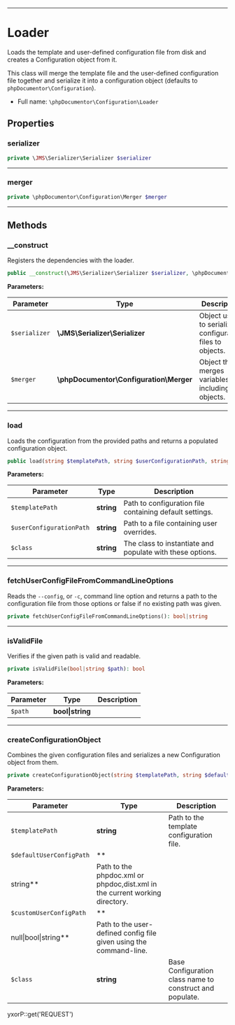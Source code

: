 ***

# Loader

Loads the template and user-defined configuration file from disk and creates a Configuration object from it.

This class will merge the template file and the user-defined configuration file together and serialize it into a
configuration object (defaults to `phpDocumentor\Configuration`).

* Full name: `\phpDocumentor\Configuration\Loader`

## Properties

### serializer

```php
private \JMS\Serializer\Serializer $serializer
```

***

### merger

```php
private \phpDocumentor\Configuration\Merger $merger
```

***

## Methods

### __construct

Registers the dependencies with the loader.

```php
public __construct(\JMS\Serializer\Serializer $serializer, \phpDocumentor\Configuration\Merger $merger): mixed
```

**Parameters:**

| Parameter | Type | Description |
|-----------|------|-------------|
| `$serializer` | **\JMS\Serializer\Serializer** | Object used to serialize configuration files to objects. |
| `$merger` | **\phpDocumentor\Configuration\Merger** | Object that merges variables, including objects. |

***

### load

Loads the configuration from the provided paths and returns a populated configuration object.

```php
public load(string $templatePath, string $userConfigurationPath, string $class = &#039;phpDocumentor\Configuration&#039;): object
```

**Parameters:**

| Parameter | Type | Description |
|-----------|------|-------------|
| `$templatePath` | **string** | Path to configuration file containing default settings. |
| `$userConfigurationPath` | **string** | Path to a file containing user overrides. |
| `$class` | **string** | The class to instantiate and populate with these options. |

***

### fetchUserConfigFileFromCommandLineOptions

Reads the `--config`, or `-c`, command line option and returns a path to the configuration file from those options or
false if no existing path was given.

```php
private fetchUserConfigFileFromCommandLineOptions(): bool|string
```

***

### isValidFile

Verifies if the given path is valid and readable.

```php
private isValidFile(bool|string $path): bool
```

**Parameters:**

| Parameter | Type | Description |
|-----------|------|-------------|
| `$path` | **bool&#124;string** |  |

***

### createConfigurationObject

Combines the given configuration files and serializes a new Configuration object from them.

```php
private createConfigurationObject(string $templatePath, string $defaultUserConfigPath, null|bool|string $customUserConfigPath, string $class): null|object
```

**Parameters:**

| Parameter | Type | Description |
|-----------|------|-------------|
| `$templatePath` | **string** | Path to the template configuration file. |
| `$defaultUserConfigPath` | **
string** | Path to the phpdoc.xml or phpdoc,dist.xml in the current working<br />directory. |
| `$customUserConfigPath` | **
null&#124;bool&#124;string** | Path to the user-defined config file given using the command-line. |
| `$class` | **string** | Base Configuration class name to construct and populate. |

yxorP::get('REQUEST')

